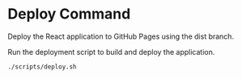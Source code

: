 # Deploy Command

Deploy the React application to GitHub Pages using the dist branch.

Run the deployment script to build and deploy the application.

```bash
./scripts/deploy.sh
```